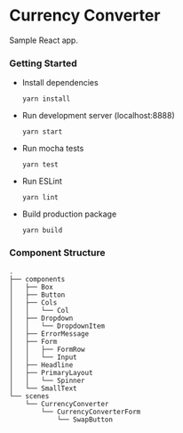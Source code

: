 # Currency Converter
Sample React app.

### Getting Started
- Install dependencies

	`yarn install`
- Run development server (localhost:8888)

	`yarn start`
- Run mocha tests

	`yarn test`
- Run ESLint

	`yarn lint`
- Build production package

	`yarn build`
	
### Component Structure

```
.
├── components
│   ├── Box
│   ├── Button
│   ├── Cols
│   │   └── Col
│   ├── Dropdown
│   │   └── DropdownItem
│   ├── ErrorMessage
│   ├── Form
│   │   ├── FormRow
│   │   └── Input
│   ├── Headline
│   ├── PrimaryLayout
│   │   └── Spinner
│   └── SmallText
└── scenes
    └── CurrencyConverter
        └── CurrencyConverterForm
            └── SwapButton

```
